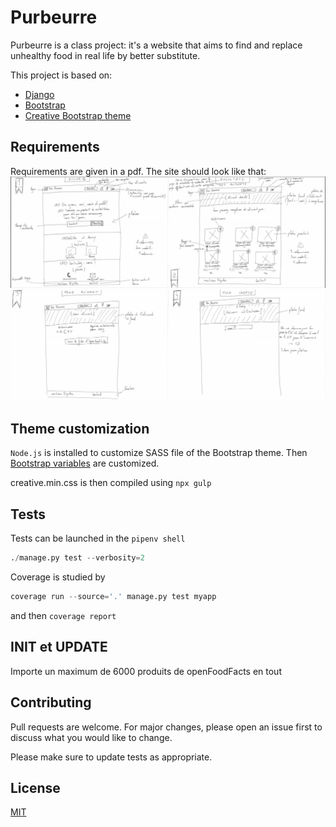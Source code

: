 # Purbeurre

Purbeurre is a class project: it's a website that aims to find and replace unhealthy food in real life by better substitute.

This project is based on:
- [Django](https://docs.djangoproject.com/fr/3.0/)
- [Bootstrap](https://getbootstrap.com/docs/4.0/getting-started/introduction/)
- [Creative Bootstrap theme](https://github.com/BlackrockDigital/startbootstrap-creative)

## Requirements 

Requirements are given in a pdf. The site should look like that:
![esquisses 1 et 2](/project/img/esquisses-1-2.jpg)
![esquisses 3 et 4](/project/img/esquisses-3-4.jpg)

## Theme customization

`Node.js` is installed to customize SASS file of the Bootstrap theme. Then [Bootstrap variables](https://github.com/twbs/bootstrap-sass/blob/master/assets/stylesheets/bootstrap/_variables.scss) are customized.

creative.min.css is then compiled using `npx gulp`


## Tests

Tests can be launched in the `pipenv shell`

```python
./manage.py test --verbosity=2
```

Coverage is studied by 
```python
coverage run --source='.' manage.py test myapp
````

and then `coverage report`

## INIT et UPDATE

Importe un maximum de 6000 produits de openFoodFacts en tout

## Contributing
Pull requests are welcome. For major changes, please open an issue first to discuss what you would like to change.

Please make sure to update tests as appropriate.

## License
[MIT](https://choosealicense.com/licenses/mit/)